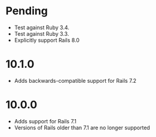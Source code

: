 # Pending

* Test against Ruby 3.4.
* Test against Ruby 3.3.
* Explicitly support Rails 8.0

# 10.1.0

* Adds backwards-compatible support for Rails 7.2

# 10.0.0

* Adds support for Rails 7.1
* Versions of Rails older than 7.1 are no longer supported
